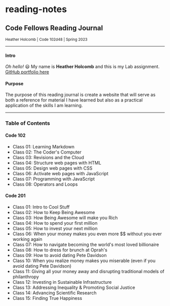 # reading-notes

## Code Fellows Reading Journal
<sub>Heather Holcomb | Code 102d48 | Spring 2023</sub>

***

#### Intro
_Oh hello!_ 😃 My name is **Heather Holcomb** and this is my Lab assignment. 
[GitHub portfolio here](https://github.com/holcombheather)

#### Purpose

The purpose of this reading journal is create a website that will serve as both a reference for material I have learned but also as a practical application of the skills I am learning. 

***

### Table of Contents

#### Code 102
- Class 01: Learning Markdown
- Class 02: The Coder's Computer
- Class 03: Revisions and the Cloud
- Class 04: Structure web pages with HTML
- Class 05: Design web pages with CSS
- Class 06: Activate web pages with JavaScript
- Class 07: Programming with JavaScript
- Class 08: Operators and Loops

#### Code 201
- Class 01: Intro to Cool Stuff
- Class 02: How to Keep Being Awesome 
- Class 03: How Being Awesome will make you Rich
- Class 04: How to spend your first million
- Class 05: How to invest your next million
- Class 06: When your money makes you even more $$ without you ever working again
- Class 07: How to navigate becoming the world's most loved billionaire 
- Class 08: How to dress for brunch at Oprah's 
- Class 09: How to avoid dating Pete Davidson
- Class 10: When you realize money makes you miserable (even if you avoid dating Pete Davidson)
- Class 11: Giving all your money away and disrupting traditional models of philanthropy
- Class 12: Investing in Sustainable Infrastructure
- Class 13: Addressing Inequality & Promoting Social Justice
- Class 14: Advancing Scientific Research
- Class 15: Finding True Happiness

